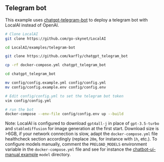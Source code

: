## Telegram bot

This example uses [chatgpt-telegram-bot](https://github.com/karfly/chatgpt_telegram_bot) to deploy a telegram bot with LocalAI instead of OpenAI.

```bash
# Clone LocalAI
git clone https://github.com/go-skynet/LocalAI

cd LocalAI/examples/telegram-bot

git clone https://github.com/karfly/chatgpt_telegram_bot

cp -rf docker-compose.yml chatgpt_telegram_bot

cd chatgpt_telegram_bot

mv config/config.example.yml config/config.yml
mv config/config.example.env config/config.env

# Edit config/config.yml to set the telegram bot token
vim config/config.yml

# run the bot
docker-compose --env-file config/config.env up --build
```

Note: LocalAI is configured to download `gpt4all-j` in place of `gpt-3.5-turbo` and `stablediffusion` for image generation at the first start. Download size is >6GB, if your network connection is slow, adapt the `docker-compose.yml` file healthcheck section accordingly (replace `20m`, for instance with `1h`, etc.). 
To configure models manually, comment the `PRELOAD_MODELS` environment variable in the `docker-compose.yml` file and see for instance the [chatbot-ui-manual example](https://github.com/go-skynet/LocalAI/tree/master/examples/chatbot-ui-manual) `model` directory.